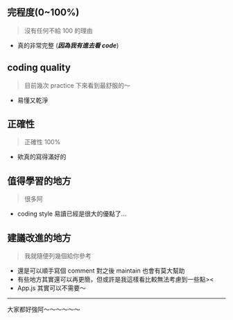 ## 完程度(0~100%)
> 沒有任何不給 100 的理由
- 真的非常完整 (***因為我有進去看 code***)
## coding quality
> 目前幾次 practice 下來看到最舒服的～
- 易懂又乾淨
## 正確性
> 正確性 100% 
- 欸真的寫得滿好的
## 值得學習的地方
> 很多阿
- coding style 易讀已經是很大的優點了...
## 建議改進的地方
> 我就隨便列幾個給你參考
- 還是可以順手寫個 comment 對之後 maintain 也會有莫大幫助
- 有些地方其實還可以再更簡，但或許是我這樣看比較無法考慮到一些點><
- App.js 其實可以不需要～
---
大家都好強阿～～～～～～
